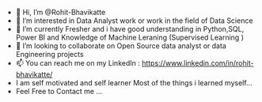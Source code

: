 - 👋 Hi, I’m @Rohit-Bhavikatte
- 👀 I’m interested in Data Analyst work or work in the field of Data Science 
- 🌱 I’m currently Fresher and i have good understanding in Python,SQL, Power BI and Knowledge of Machine Leraning (Supervised Learning ) 
- 💞️ I’m looking to collaborate on Open Source data analyst or data Engineering projects
- 📫 You can reach me on my LinkedIn : https://www.linkedin.com/in/rohit-bhavikatte/
-    I am self motivated and self learner Most of the things i learned  myself...
-    Feel Free to Contact me ...  


<!---
Rohit-Bhavikatte1/Rohit-Bhavikatte1 is a ✨ special ✨ repository because its `README.md` (this file) appears on your GitHub profile.
You can click the Preview link to take a look at your changes.
--->
